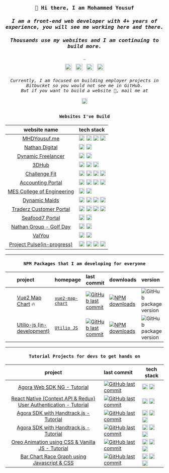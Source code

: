 

<h3 align="center">
  <samp>👋 Hi there, I am Mohammed Yousuf</samp>
</h3>

<h3 align="center">
  <i>
    <samp>
      I am a front-end web developer with 4+ years of experience, you will see me working here and there.
    </samp>
  </i>
</h3>

<h3 align="center">
  <i>
    <samp>
      Thousands use my websites and I am continuing to build more.
    </samp>
  </i>
</h3>


<p align="center"><samp>_</samp></p>

<p align="center">
    <a href="https://www.mhdyousuf.me/"><img
    alt="Portfolio"
    height="22px"
    src="https://img.shields.io/badge/PORTFOLIO-1FBFA6?style=for-the-badge&logoWidth=14"
  /></a>
  <span>&nbsp;</span>
  <a href="https://www.linkedin.com/in/mhdyousuf97/" target="_blank"><img
    alt="LinkedIn"
    height="22px"
    src="https://img.shields.io/badge/LI-0a66c2?style=for-the-badge&logo=linkedin&logoWidth=16"
  /></a>
  <span>&nbsp;</span>
  <a href="https://www.instagram.com/iam___yousuf/"><img
    alt="Instagram"
    height="22px"
    src="https://img.shields.io/badge/IG-E4405F?style=for-the-badge&logo=instagram&logoColor=white&logoWidth=16"
  /></a>
  <span>&nbsp;</span>
  <a href="https://medium.com/@mohd4yousuf"><img
    alt="Medium"
    height="22px"
    src="https://img.shields.io/badge/MD-292929?style=for-the-badge&logo=medium&logoColor=white&logoWidth=16"
  /></a></p>

<h6 align="center">
  <i>
    <samp>
      Currently, I am focused on building employer projects in Bitbucket so you would not see me in GitHub.<br/>But if you want to build a website 🤘, mail me at <br/><br />
      <a href="https://mail.google.com/mail/u/0/?fs=1&to=mohd4yousuf@gmail.com&tf=cm"><img
    alt="GMAIL"
    height="18px"
    src="https://img.shields.io/badge/GMAIL-EA4335?style=for-the-badge&logo=gmail&logoColor=white&logoWidth=16"
  /></a>
    </samp>
  </i>
</h6>

<div align="center">

<h4 align="center">
  <samp>Websites I've Build</samp>
</h4>

| website name | tech stack
| :---: | :--- |
| [MHDYousuf.me](https://www.mhdyousuf.me/) | <img alt="Nextjs" height="18px" src="https://img.shields.io/badge/next%20js-000000?style=for-the-badge&logo=nextdotjs&logoColor=white" /> <img alt="SCSS" height="18px" src="https://img.shields.io/badge/SCSS-CC6699?style=for-the-badge&logo=sass&logoColor=white" /> <img alt="Greensock" height="18px" src="https://img.shields.io/badge/GSAP-31C48D?style=for-the-badge&logo=greensock&logoColor=white" /> <img alt="Vercel" height="18px" src="https://img.shields.io/badge/Vercel-000000?style=for-the-badge&logo=vercel&logoColor=white" />
| [Nathan Digital](https://nathandigital.com/) | <img alt="React" height="18px" src="https://img.shields.io/badge/React-20232A?style=for-the-badge&logo=react&logoColor=61DAFB"/> <img alt="Greensock" height="18px" src="https://img.shields.io/badge/GSAP-31C48D?style=for-the-badge&logo=greensock&logoColor=white" />
| [Dynamic Freelancer](https://www.dynamicfreelancer.ae/) | <img alt="React" height="18px" src="https://img.shields.io/badge/React-20232A?style=for-the-badge&logo=react&logoColor=61DAFB"/> <img alt="Styled Components" height="18px" src="https://img.shields.io/badge/styled--components-DB7093?style=for-the-badge&logo=styled-components&logoColor=white" />
| [3DHub](https://3dhub.ae/) | <img alt="Nuxtjs" height="18px" src="https://img.shields.io/badge/nuxt%20js-00C58E?style=for-the-badge&logo=nuxtdotjs&logoColor=white"/> <img alt="Vuetify" height="18px" src="https://img.shields.io/badge/Vuetify-1867C0?style=for-the-badge&logo=vuetify&logoColor=white" /> <img alt="SCSS" height="18px" src="https://img.shields.io/badge/SCSS-CC6699?style=for-the-badge&logo=sass&logoColor=white" /> 
| [Challenge Fit](https://challenge.fit/) | <img alt="Nuxtjs" height="18px" src="https://img.shields.io/badge/nuxt%20js-00C58E?style=for-the-badge&logo=nuxtdotjs&logoColor=white"/> <img alt="Vuetify" height="18px" src="https://img.shields.io/badge/Vuetify-1867C0?style=for-the-badge&logo=vuetify&logoColor=white" /> <img alt="Greensock" height="18px" src="https://img.shields.io/badge/GSAP-31C48D?style=for-the-badge&logo=greensock&logoColor=white" /> <img alt="AOS" height="18px" src="https://img.shields.io/badge/AOS-6272C3?style=for-the-badge&logo=aos&logoColor=white" />
| [Accounting Portal](https://accounting-staging.devnhr.com/) | <img alt="Nuxtjs" height="18px" src="https://img.shields.io/badge/nuxt%20js-00C58E?style=for-the-badge&logo=nuxtdotjs&logoColor=white"/> <img alt="Vuetify" height="18px" src="https://img.shields.io/badge/Vuetify-1867C0?style=for-the-badge&logo=vuetify&logoColor=white" /> <img alt="Lodash" height="18px" src="https://img.shields.io/badge/Lodash-3492FF?style=for-the-badge&logo=lodash&logoColor=white" /> <img alt="SCSS" height="18px" src="https://img.shields.io/badge/SCSS-CC6699?style=for-the-badge&logo=sass&logoColor=white" /> 
| [MES College of Engineering](https://mesce.ac.in/) | <img alt="Nextjs" height="18px" src="https://img.shields.io/badge/next%20js-000000?style=for-the-badge&logo=nextdotjs&logoColor=white" /> <img alt="SCSS" height="18px" src="https://img.shields.io/badge/SCSS-CC6699?style=for-the-badge&logo=sass&logoColor=white" /> 
| [Dynamic Maids](https://www.dynamicmaids.com/) | <img alt="Nextjs" height="18px" src="https://img.shields.io/badge/next%20js-000000?style=for-the-badge&logo=nextdotjs&logoColor=white" /> <img alt="Greensock" height="18px" src="https://img.shields.io/badge/GSAP-31C48D?style=for-the-badge&logo=greensock&logoColor=white" /> <img alt="SCSS" height="18px" src="https://img.shields.io/badge/SCSS-CC6699?style=for-the-badge&logo=sass&logoColor=white" />  <img alt="AOS" height="18px" src="https://img.shields.io/badge/AOS-6272C3?style=for-the-badge&logo=aos&logoColor=white" />
| [Traderz Customer Portal](https://traderz-web.devnhr.com/login/) | <img alt="Nuxtjs" height="18px" src="https://img.shields.io/badge/nuxt%20js-00C58E?style=for-the-badge&logo=nuxtdotjs&logoColor=white"/> <img alt="Vuetify" height="18px" src="https://img.shields.io/badge/Vuetify-1867C0?style=for-the-badge&logo=vuetify&logoColor=white" /> <img alt="Lodash" height="18px" src="https://img.shields.io/badge/Lodash-3492FF?style=for-the-badge&logo=lodash&logoColor=white" /> <img alt="SCSS" height="18px" src="https://img.shields.io/badge/SCSS-CC6699?style=for-the-badge&logo=sass&logoColor=white" /> 
| [Seafood7 Portal](https://app.seafood7.no/login) | <img alt="React" height="18px" src="https://img.shields.io/badge/React-20232A?style=for-the-badge&logo=react&logoColor=61DAFB"/> <img alt="styled components" height="18px" src="https://img.shields.io/badge/styled--components-DB7093?style=for-the-badge&logo=styled-components&logoColor=white" />
| [Nathan Group - Golf Day](https://nathangolfday.com/) | <img alt="Nextjs" height="18px" src="https://img.shields.io/badge/next%20js-000000?style=for-the-badge&logo=nextdotjs&logoColor=white" /> <img alt="SCSS" height="18px" src="https://img.shields.io/badge/SCSS-CC6699?style=for-the-badge&logo=sass&logoColor=white" /> 
| [ValYou](https://shopvalyou.com/) | <img alt="Nextjs" height="18px" src="https://img.shields.io/badge/next%20js-000000?style=for-the-badge&logo=nextdotjs&logoColor=white" /> <img alt="SCSS" height="18px" src="https://img.shields.io/badge/SCSS-CC6699?style=for-the-badge&logo=sass&logoColor=white" /> 
| [Project Pulse(in-progress)](#) |  <img alt="Nuxtjs" height="18px" src="https://img.shields.io/badge/nuxt%20js-00C58E?style=for-the-badge&logo=nuxtdotjs&logoColor=white"/> <img alt="Lodash" height="18px" src="https://img.shields.io/badge/Lodash-3492FF?style=for-the-badge&logo=lodash&logoColor=white" /> <img alt="SCSS" height="18px" src="https://img.shields.io/badge/SCSS-CC6699?style=for-the-badge&logo=sass&logoColor=white" /> <img alt="Primevue" height="18px" src="https://img.shields.io/badge/Primevue-4E8EF7?style=for-the-badge&logo=primevue&logoColor=white" /> 

-------

<h4 align="center">
  <samp>NPM Packages that I am developing for everyone</samp>
</h4>
  
| &nbsp; | project | homepage | last commit | downloads | version
| :---: | :--- | --- | :--- | :--- | :--- |
| <a href="https://github.com/vuejs"><img src="https://cdn.jsdelivr.net/gh/surmon-china/surmon-china@main/icons/vue.svg" height="13px" /></a> | [Vue2 Map Chart](https://github.com/MHDYousuf/vue2-map-chart) 🔥 | [`vue2-map-chart`](https://www.npmjs.com/package/vue2-map-chart) | [![GitHub last commit](https://img.shields.io/github/last-commit/mhdyousuf/vue2-map-chart?style=flat&label=last)](https://github.com/mhdyousuf/vue2-map-chart/commits) | [![NPM downloads](https://img.shields.io/npm/dm/vue2-map-chart?style=flat&label=&color=cb3837&labelColor=cb0000&logo=npm)](https://www.npmjs.com/package/vue2-map-chart) | ![GitHub package version](https://img.shields.io/github/package-json/v/mhdyousuf/vue2-map-chart/main?style=flat&label=&labelColor=555&logo=github)
| <img src="https://cdn.jsdelivr.net/gh/surmon-china/surmon-china@main/icons/javascript.svg" height="13px" /> | [Utilio-js (in-development)](https://github.com/MHDYousuf/utilio-js)  | [`Utilio JS`](https://www.npmjs.com/package/utilio-js) | [![GitHub last commit](https://img.shields.io/github/last-commit/mhdyousuf/utilio-js?style=flat&label=last)](https://github.com/mhdyousuf/utilio-js/commits) | [![NPM downloads](https://img.shields.io/npm/dm/utilio-js?style=flat&label=&color=cb3837&labelColor=cb0000&logo=npm)](https://www.npmjs.com/package/utilio-js) | ![GitHub package version](https://img.shields.io/github/package-json/v/mhdyousuf/utilio-js/main?style=flat&label=&labelColor=555&logo=github)


-------

<h4 align="center">
  <samp>Tutorial Projects for devs to get hands on</samp>
</h4>

| project | last commit | tech stack
| :---: | :--- | --- 
| [Agora Web SDK NG - Tutorial](https://github.com/MHDYousuf/AgoraWebSDK-NG-React)  | [![GitHub last commit](https://img.shields.io/github/last-commit/mhdyousuf/AgoraWebSDK-NG-React?style=flat&label=last)](https://github.com/mhdyousuf/AgoraWebSDK-NG-React/commits) | <img alt="React" height="18px" src="https://img.shields.io/badge/React-20232A?style=for-the-badge&logo=react&logoColor=61DAFB" /> <img alt="Agora.io" height="18px" src="https://img.shields.io/badge/Agora.io-E2F3FF?style=for-the-badge&logo=agora&logoColor=61DAFB" /> 
| [React Native (Context API & Redux) User Authentication - Tutorial](https://github.com/MHDYousuf/reactnative-redux-userAuth)  | [![GitHub last commit](https://img.shields.io/github/last-commit/mhdyousuf/reactnative-redux-userAuth?style=flat&label=last)](https://github.com/mhdyousuf/reactnative-redux-userAuth/commits) | <img alt="React Native" height="18px" src="https://img.shields.io/badge/React_Native-20232A?style=for-the-badge&logo=react&logoColor=61DAFB" /> <img alt="Redux" height="18px" src="https://img.shields.io/badge/Redux-593D88?style=for-the-badge&logo=redux&logoColor=white" />
| [Agora SDK with Handtrack.js - Tutorial](https://github.com/MHDYousuf/Agora-handtrack-tutorial)  | [![GitHub last commit](https://img.shields.io/github/last-commit/mhdyousuf/Agora-handtrack-tutorial?style=flat&label=last)](https://github.com/mhdyousuf/Agora-handtrack-tutorial/commits) |  <img alt="React" height="18px" src="https://img.shields.io/badge/React-20232A?style=for-the-badge&logo=react&logoColor=61DAFB" /> <img alt="Agora.io" height="18px" src="https://img.shields.io/badge/Agora.io-E2F3FF?style=for-the-badge&logo=agora&logoColor=61DAFB" /> <img alt="Handtrack.js" height="18px" src="https://img.shields.io/badge/Handtrack.js-4337CA?style=for-the-badge&logo=handtrack&logoColor=61DAFB" /> 
| [Agora SDK with Handtrack.js - Tutorial](https://github.com/MHDYousuf/Agora-handtrack-tutorial)  | [![GitHub last commit](https://img.shields.io/github/last-commit/mhdyousuf/Agora-handtrack-tutorial?style=flat&label=last)](https://github.com/mhdyousuf/Agora-handtrack-tutorial/commits) |  <img alt="React" height="18px" src="https://img.shields.io/badge/React-20232A?style=for-the-badge&logo=react&logoColor=61DAFB" /> <img alt="Agora.io" height="18px" src="https://img.shields.io/badge/Agora.io-E2F3FF?style=for-the-badge&logo=agora&logoColor=61DAFB" /> <img alt="Handtrack.js" height="18px" src="https://img.shields.io/badge/Handtrack.js-4337CA?style=for-the-badge&logo=handtrack&logoColor=61DAFB" /> 
| [Oreo Animation using CSS & Vanilla JS - Tutorial](https://github.com/MHDYousuf/Oreo-animation)  | [![GitHub last commit](https://img.shields.io/github/last-commit/mhdyousuf/Oreo-animation?style=flat&label=last)](https://github.com/mhdyousuf/Oreo-animation/commits) |  <img alt="HTML" height="18px" src="https://img.shields.io/badge/HTML5-E34F26?style=for-the-badge&logo=html5&logoColor=white" /> <img alt="Javascript" height="18px" src="https://img.shields.io/badge/JavaScript-323330?style=for-the-badge&logo=javascript&logoColor=F7DF1E" /> <img alt="CSS" height="18px" src="https://img.shields.io/badge/CSS3-1572B6?style=for-the-badge&logo=css3&logoColor=white" />
| [Bar Chart Race Graph using Javascript & CSS](https://github.com/MHDYousuf/youtube-chart)  | [![GitHub last commit](https://img.shields.io/github/last-commit/mhdyousuf/youtube-chart?style=flat&label=last)](https://github.com/mhdyousuf/youtube-chart/commits) |  <img alt="HTML" height="18px" src="https://img.shields.io/badge/HTML5-E34F26?style=for-the-badge&logo=html5&logoColor=white" /> <img alt="Javascript" height="18px" src="https://img.shields.io/badge/JavaScript-323330?style=for-the-badge&logo=javascript&logoColor=F7DF1E" /> <img alt="CSS" height="18px" src="https://img.shields.io/badge/CSS3-1572B6?style=for-the-badge&logo=css3&logoColor=white" />

</div>
